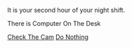 It is your second hour of your night shift.

There is Computer On The Desk

[Check The Cam](../Hstat/option/check-the-cam.md)
[Do Nothing](../Hstat/option/nothing-power.md)
